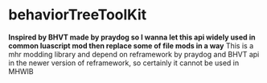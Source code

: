 # behaviorTreeToolKit
**Inspired by BHVT made by praydog so I wanna let this api widely used in common luascript mod then replace some of file mods in a way**
This is a mhr modding library and depend on reframework by praydog and BHVT api in the newer version of reframework, so certainly it cannot be used in MHWIB
